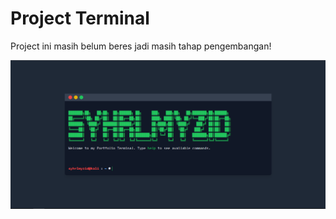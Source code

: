 # Project Terminal
Project ini masih belum beres jadi masih tahap pengembangan!

![](screenshot.PNG)
